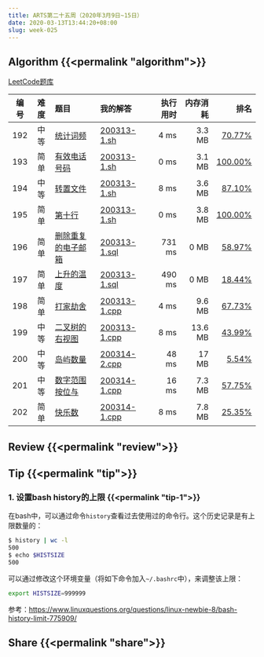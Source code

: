 ```yaml
---
title: ARTS第二十五周（2020年3月9日~15日）
date: 2020-03-13T13:44:20+08:00
slug: week-025
---
```


## Algorithm {{<permalink "algorithm">}}

[LeetCode题库](https://leetcode-cn.com/problemset/all/)

| 编号 | 难度 | 题目 | 我的解答 | 执行用时 | 内存消耗 | 排名 |
|:----:|:----:|:-----|:---------|---------:|---------:|-----:|
| 192 | 中等 | [统计词频](https://leetcode-cn.com/problems/word-frequency/) | [200313-1.sh](https://github.com/yanlinlin82/leetcode/blob/master/00192_word-frequency/200313-1.sh) | 4 ms | 3.3 MB | [70.77%](https://leetcode-cn.com/submissions/detail/53362288/) |
| 193 | 简单 | [有效电话号码](https://leetcode-cn.com/problems/valid-phone-numbers/) | [200313-1.sh](https://github.com/yanlinlin82/leetcode/blob/master/00193_valid-phone-numbers/200313-1.sh) | 0 ms | 3.1 MB | [100.00%](https://leetcode-cn.com/submissions/detail/53363242/) |
| 194 | 中等 | [转置文件](https://leetcode-cn.com/problems/transpose-file/) | [200313-1.sh](https://github.com/yanlinlin82/leetcode/blob/master/00194_transpose-file/200313-1.sh) | 8 ms | 3.6 MB | [87.10%](https://leetcode-cn.com/submissions/detail/53364598/) |
| 195 | 简单 | [第十行](https://leetcode-cn.com/problems/tenth-line/) | [200313-1.sh](https://github.com/yanlinlin82/leetcode/blob/master/00195_tenth-line/200313-1.sh) | 0 ms | 3.8 MB | [100.00%](https://leetcode-cn.com/submissions/detail/53365205/) |
| 196 | 简单 | [删除重复的电子邮箱](https://leetcode-cn.com/problems/delete-duplicate-emails/) | [200313-1.sql](https://github.com/yanlinlin82/leetcode/blob/master/00196_delete-duplicate-emails/200313-1.sql) | 731 ms | 0 MB | [58.97%](https://leetcode-cn.com/submissions/detail/53369717/) |
| 197 | 简单 | [上升的温度](https://leetcode-cn.com/problems/rising-temperature/) | [200313-1.sql](https://github.com/yanlinlin82/leetcode/blob/master/00197_rising-temperature/200313-1.sql) | 490 ms | 0 MB | [18.44%](https://leetcode-cn.com/submissions/detail/53371419/) |
| 198 | 简单 | [打家劫舍](https://leetcode-cn.com/problems/house-robber/) | [200313-1.cpp](https://github.com/yanlinlin82/leetcode/blob/master/00198_house-robber/200313-1.cpp) | 4 ms | 9.6 MB | [67.73%](https://leetcode-cn.com/submissions/detail/53374072/) |
| 199 | 中等 | [二叉树的右视图](https://leetcode-cn.com/problems/binary-tree-right-side-view/) | [200313-1.cpp](https://github.com/yanlinlin82/leetcode/blob/master/00199_binary-tree-right-side-view/200313-1.cpp) | 8 ms | 13.6 MB | [43.99%](https://leetcode-cn.com/submissions/detail/53376164/) |
| 200 | 中等 | [岛屿数量](https://leetcode-cn.com/problems/number-of-islands/) | [200314-2.cpp](https://github.com/yanlinlin82/leetcode/blob/master/00200_number-of-islands/200314-2.cpp) | 48 ms | 17 MB | [5.54%](https://leetcode-cn.com/submissions/detail/53677799/) |
| 201 | 中等 | [数字范围按位与](https://leetcode-cn.com/problems/bitwise-and-of-numbers-range/) | [200314-1.cpp](https://github.com/yanlinlin82/leetcode/blob/master/00201_bitwise-and-of-numbers-range/200314-1.cpp) | 16 ms | 7.3 MB | [57.75%](https://leetcode-cn.com/submissions/detail/53685450/) |
| 202 | 简单 | [快乐数](https://leetcode-cn.com/problems/happy-number/) | [200314-1.cpp](https://github.com/yanlinlin82/leetcode/blob/master/00202_happy-number/200314-1.cpp) | 8 ms | 7.8 MB | [25.35%](https://leetcode-cn.com/submissions/detail/53689093/) |

## Review {{<permalink "review">}}


## Tip {{<permalink "tip">}}

### 1. 设置bash history的上限 {{<permalink "tip-1">}}

在bash中，可以通过命令`history`查看过去使用过的命令行。这个历史记录是有上限数量的：

```sh
$ history | wc -l
500
$ echo $HISTSIZE
500
```

可以通过修改这个环境变量（将如下命令加入`~/.bashrc`中），来调整该上限：

```sh
export HISTSIZE=999999
```

参考：<https://www.linuxquestions.org/questions/linux-newbie-8/bash-history-limit-775909/>

## Share {{<permalink "share">}}


